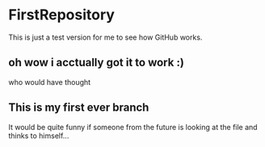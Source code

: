 # FirstRepository
This is just a test version for me to see how GitHub works.

## oh wow i acctually got it to work :)
who would have thought

## This is my first ever branch
It would be quite funny if someone from the future is looking at the file and thinks to himself...